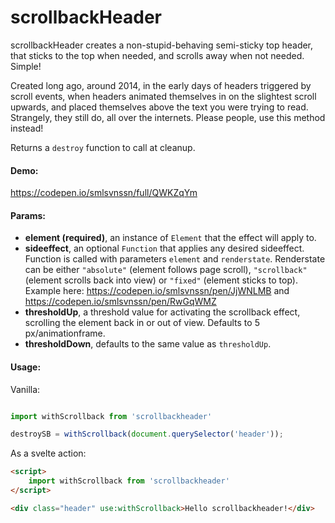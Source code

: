# scrollbackHeader

scrollbackHeader creates a non-stupid-behaving semi-sticky top header, that sticks
to the top when needed, and scrolls away when not needed. Simple!

Created long ago, around 2014, in the early days of headers triggered by scroll events, when headers animated themselves in on the slightest scroll upwards, and placed themselves above the text you were trying to read. Strangely, they still do, all over the internets. Please people, use this method instead!

Returns a `destroy` function to call at cleanup.

#### Demo:

https://codepen.io/smlsvnssn/full/QWKZqYm

#### Params:

-   **element (required)**, an instance of `Element` that the effect will apply to.
-   **sideeffect**, an optional `Function` that applies any desired sideeffect. Function is called with parameters `element` and `renderstate`. Renderstate can be either `"absolute"` (element follows page scroll), `"scrollback"` (element scrolls back into view) or `"fixed"` (element sticks to top). Example here: https://codepen.io/smlsvnssn/pen/JjWNLMB and https://codepen.io/smlsvnssn/pen/RwGqWMZ
-   **thresholdUp**, a threshold value for activating the scrollback effect, scrolling the element back in or out of view. Defaults to 5 px/animationframe.
-   **thresholdDown**, defaults to the same value as `thresholdUp`.

#### Usage:

Vanilla:

```JavaScript

import withScrollback from 'scrollbackheader'

destroySB = withScrollback(document.querySelector('header'));

```

As a svelte action:

```html
<script>
	import withScrollback from 'scrollbackheader'
</script>

<div class="header" use:withScrollback>Hello scrollbackheader!</div>
```

